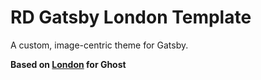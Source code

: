 # RD Gatsby London Template

A custom, image-centric theme for Gatsby.

**Based on [London](https://github.com/TryGhost/London) for Ghost**
